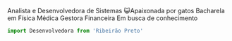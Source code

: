 Analista e Desenvolvedora de Sistemas :smiley_cat:Apaixonada por gatos
Bacharela em Física Médica Gestora Financeira Em busca de conhecimento
```js
import Desenvolvedora from 'Ribeirão Preto'
